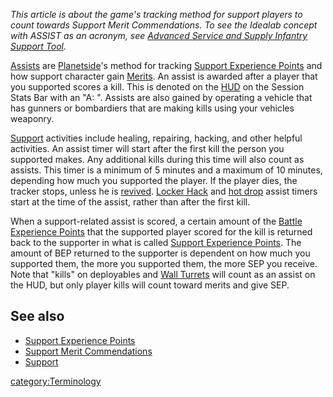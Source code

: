 _This article is about the game's tracking method for support players to
count towards Support Merit Commendations. To see the Idealab concept
with ASSIST as an acronym, see [Advanced Service and Supply Infantry
Support
Tool](Advanced_Service_and_Supply_Infantry_Support_Tool.md)._

[Assists](Assist.md) are [Planetside](PlanetSide.md)'s
method for tracking [Support Experience
Points](Support_Experience_Points.md) and how support character
gain [Merits](Merit_Commendations.md). An assist is awarded after
a player that you supported scores a kill. This is denoted on the
[HUD](Heads-up_Display.md) on the Session Stats Bar with an "A: ". Assists
are also gained by operating a vehicle that has gunners or bombardiers
that are making kills using your vehicles weaponry.

[Support](Support.md) activities include healing, repairing,
hacking, and other helpful activities. An assist timer will start after
the first kill the person you supported makes. Any additional kills
during this time will also count as assists. This timer is a minimum of
5 minutes and a maximum of 10 minutes, depending how much you supported
the player. If the player dies, the tracker stops, unless he is
[revived](Revive.md). [Locker Hack](Locker_Hack.md) and
[hot drop](Galaxy_Support_Pilot.md) assist timers start at the
time of the assist, rather than after the first kill.

When a support-related assist is scored, a certain amount of the [Battle
Experience Points](Battle_Experience_Points.md) that the
supported player scored for the kill is returned back to the supporter
in what is called [Support Experience
Points](Support_Experience_Points.md). The amount of BEP
returned to the supporter is dependent on how much you supported them,
the more you supported them, the more SEP you receive. Note that "kills"
on deployables and [Wall Turrets](Phalanx.md) will count as
an assist on the HUD, but only player kills will count toward merits and
give SEP.

## See also

- [Support Experience Points](Support_Experience_Points.md)
- [Support Merit
  Commendations](Support_Merit_Commendations.md)
- [Support](Support.md)

[category:Terminology](category:Terminology.md)
